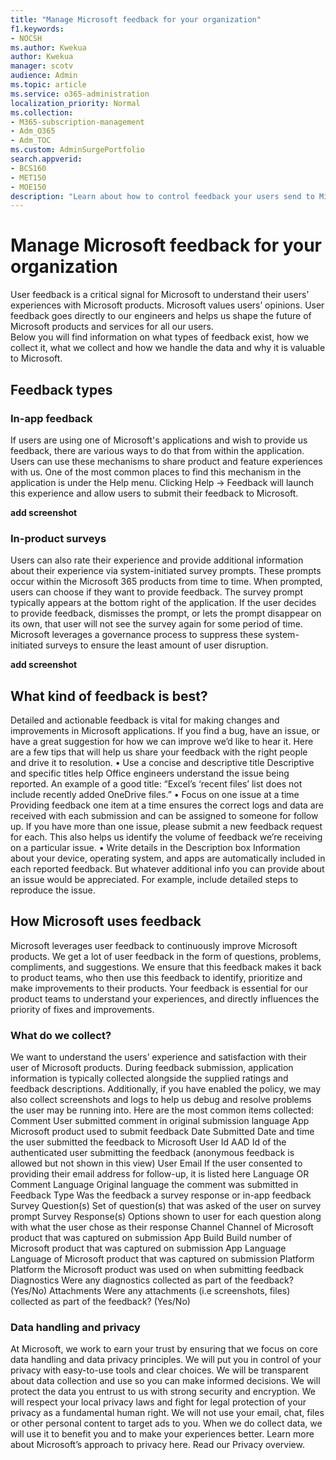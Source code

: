 ```yaml
---
title: "Manage Microsoft feedback for your organization"
f1.keywords:
- NOCSH
ms.author: Kwekua
author: Kwekua
manager: scotv
audience: Admin
ms.topic: article
ms.service: o365-administration
localization_priority: Normal
ms.collection: 
- M365-subscription-management 
- Adm_O365
- Adm_TOC
ms.custom: AdminSurgePortfolio
search.appverid:
- BCS160
- MET150
- MOE150
description: "Learn about how to control feedback your users send to Microsoft."
---
```


# Manage Microsoft feedback for your organization

User feedback is a critical signal for Microsoft  to understand their users’ experiences with Microsoft products. Microsoft values users’ opinions. User feedback goes directly to our engineers and helps us shape the future of Microsoft products and services for all our users.  
Below you will find information on what types of feedback exist, how we collect it, what we collect and how we handle the data and why it is valuable to Microsoft.

## Feedback types

### In-app feedback

If users are using one of Microsoft's applications and wish to provide us feedback, there are various ways to do that from within the application. Users can use these mechanisms to share product and feature experiences with us. One of the most common places to find this mechanism in the application is under the Help menu. Clicking Help -> Feedback will launch this experience and allow users to submit their feedback to Microsoft.

**add screenshot**

### In-product surveys

Users can also rate their experience and provide additional information about their experience via system-initiated survey prompts. These prompts occur within the Microsoft 365 products from time to time. When prompted, users can choose if they want to provide feedback. The survey prompt typically appears at the bottom right of the application. If the user decides to provide feedback, dismisses the prompt, or lets the prompt disappear on its own, that user will not see the survey again for some period of time.   Microsoft leverages a governance process to suppress these system-initiated surveys to ensure the least amount of user disruption.

**add screenshot**

## What kind of feedback is best?

Detailed and actionable feedback is vital for making changes and improvements in Microsoft applications. If you find a bug, have an issue, or have a great suggestion for how we can improve we’d like to hear it. Here are a few tips that will help us share your feedback with the right people and drive it to resolution.
•	Use a concise and descriptive title
Descriptive and specific titles help Office engineers understand the issue being reported. An example of a good title: “Excel’s ‘recent files’ list does not include recently added OneDrive files.”
•	Focus on one issue at a time
Providing feedback one item at a time ensures the correct logs and data are received with each submission and can be assigned to someone for follow up. If you have more than one issue, please submit a new feedback request for each. This also helps us identify the volume of feedback we’re receiving on a particular issue.
•	Write details in the Description box
Information about your device, operating system, and apps are automatically included in each reported feedback. But whatever additional info you can provide about an issue would be appreciated. For example, include detailed steps to reproduce the issue.

## How Microsoft uses feedback

Microsoft leverages user feedback to continuously improve Microsoft products. We get a lot of user feedback in the form of questions, problems, compliments, and suggestions. We ensure that this feedback makes it back to product teams, who then use this feedback to identify, prioritize and make improvements to their products. Your feedback is essential for our product teams to understand your experiences, and directly influences the priority of fixes and improvements.

### What do we collect?

We want to understand the users’ experience and satisfaction with their user of Microsoft products. During feedback submission, application information is typically collected alongside the supplied ratings and feedback descriptions.  Additionally, if you have    enabled the policy, we may also  collect screenshots and logs to help us debug and resolve problems the user may be running into.
Here are the most common items collected:  
Comment
User submitted comment in original submission language
App
Microsoft product used to submit feedback
Date Submitted
Date and time the user submitted the feedback to Microsoft
User Id
AAD Id of the authenticated user submitting the feedback (anonymous feedback is allowed but not shown in this view)
User Email
If the user consented to providing their email address for follow-up, it is listed here
Language OR Comment Language
Original language the comment was submitted in
Feedback Type
Was the feedback a survey response or in-app feedback
Survey Question(s)
Set of question(s) that was asked of the user on survey prompt
Survey Response(s)
Options shown to user for each question along with what the user chose as their response
Channel
Channel of Microsoft product that was captured on submission
App Build
Build number of Microsoft product that was captured on submission
App Language
Language of Microsoft product that was captured on submission
Platform
Platform the Microsoft product was used on when submitting feedback
Diagnostics
Were any diagnostics collected as part of the feedback? (Yes/No)
Attachments
Were any attachments (i.e screenshots, files) collected as part of the feedback? (Yes/No)

### Data handling and privacy

At Microsoft, we work to earn your trust by ensuring that we focus on core data handling and data privacy principles.
We will put you in control of your privacy with easy-to-use tools and clear choices. We will be transparent about data collection and use so you can make informed decisions. We will protect the data you entrust to us with strong security and encryption. We will respect your local privacy laws and fight for legal protection of your privacy as a fundamental human right. We will not use your email, chat, files or other personal content to target ads to you. When we do collect data, we will use it to benefit you and to make your experiences better. Learn more about Microsoft’s approach to privacy here. Read our Privacy overview.

